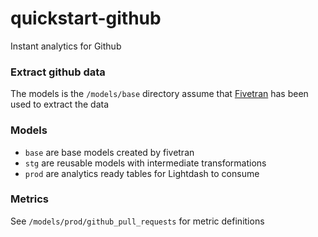 # quickstart-github

Instant analytics for Github

### Extract github data

The models is the `/models/base` directory assume that [Fivetran](https://www.fivetran.com) has been used to extract the data

### Models

- `base` are base models created by fivetran
- `stg` are reusable models with intermediate transformations
- `prod` are analytics ready tables for Lightdash to consume

### Metrics

See `/models/prod/github_pull_requests` for metric definitions
